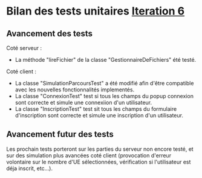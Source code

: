 # Bilan des tests unitaires [Iteration 6](https://github.com/L3-Info-Miage-Universite-Cote-D-Azur/pl2020-plpld/milestone/6)

## Avancement des tests
Coté serveur :
- La méthode "lireFichier" de la classe "GestionnaireDeFichiers" été testé.

Coté client :
- La classe "SimulationParcoursTest" a été modifié afin d'être compatible avec les nouvelles fonctionnalités implementés.
- La classe "ConnexionTest" test si tous les champs du popup connexion sont correcte et simule une connexiion d'un utilisateur.
- La classe "InscriptionTest" test sit tous les champs du formulaire d'inscription sont correcte et simule une inscription d'un utilisateur.

## Avancement futur des tests
Les prochain tests porteront sur les parties du serveur non encore testé, et sur des simulation plus avancées coté client (provocation d'erreur volontaire sur le nombre d'UE sélectionnées, vérification si l'utilisateur est déja inscrit, etc...).
